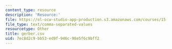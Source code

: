 ```yaml
---
content_type: resource
description: 'Resource:'
file: https://ol-ocw-studio-app-production.s3.amazonaws.com/courses/15-071-the-analytics-edge-spring-2017/7ec8d2c9bb53ed9f946c98e5f6c9bff2_gerber.csv
file_type: text/comma-separated-values
resourcetype: Other
title: gerber.csv
uid: 7ec8d2c9-bb53-ed9f-946c-98e5f6c9bff2
---
```


